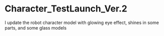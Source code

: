 # Character_TestLaunch_Ver.2
I update the robot character model with glowing eye effect, shines in some parts, and some glass models

